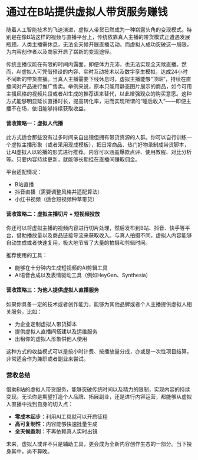 # 通过在B站提供虚拟人带货服务赚钱

随着人工智能技术的飞速演进，虚拟人带货已然成为一种崭露头角的变现模式。特别是在像B站这样的视频与直播平台上，传统依靠真人主播的带货模式正遭遇发展瓶颈。人类主播需休息，无法全天候开展直播活动。而虚拟人成功突破这一局限，为内容创作者以及商家开启了崭新的变现途径。

传统主播仅能在有限的时间内露面，即便体力充沛，也无法实现全天候直播。然而，AI虚拟人可凭借预设的内容、实时互动技术以及数字孪生模拟，达成24小时不间断的带货直播。当真人主播需要下线休息时，虚拟主播能够“顶班”，持续在直播间对产品进行推广售卖。举例来说，原本只能用静态图片展示的商品，如今可用主播风格的视频片段或者AI生成的推荐语来替代，以此增强观众的购买意愿。这种方式能够明显延长直播时长，提高转化率，进而实现所谓的“睡后收入”——即便主播不在场，依旧能够持续获取收益。

#### 营收策略一：虚拟人代播
此方式适合那些没有过多时间亲自出镜但拥有带货资源的人群。你可以自行训练一个虚拟主播形象（或者采用现成模板），把日常商品、热门好物录制成带货脚本，让AI虚拟人以轮播的形式进行推荐。内容可以涵盖爆款点评、使用教程、对比分析等。只要内容持续更新，就能够长期挂在直播间赚取佣金。

平台适配情况：
 - B站直播
 - 抖音直播（需要调整风格并适配算法）
 - 小红书视频（适合短视频种草带货）

#### 营收策略二：虚拟主播切片 + 短视频投放
你还可以将虚拟主播的视频内容进行切片处理，然后发布到B站、抖音、快手等平台，借助播放量以及商品链接导流来获取收入。与真人拍摄不同，虚拟人内容能够自动生成或者快速复用，极大地节省了大量的拍摄和剪辑时间。

推荐使用的工具：
 - 能够在十分钟内生成短视频的AI剪辑工具
 - AI语音合成以及表情驱动工具（例如HeyGen、Synthesia）

#### 营收策略三：为他人提供虚拟人直播服务
如果你具备一定的技术或者创作能力，能够为其他品牌或者个人主播提供虚拟人相关服务，比如：
 - 为企业定制虚拟人带货脚本
 - 提供虚拟人直播间搭建以及运维服务
 - 出租你的虚拟人形象供他人使用

这种方式的收益模式可以是按小时计费、按播放量分成，亦或是一次性项目结算，非常适合作为兼职或者副业来尝试。

### 营收总结
借助B站的虚拟人带货服务，能够突破传统时间以及精力的限制，实现内容的持续变现。无论你是期望打造个人品牌、拓展副业，还是进行内容运营，都能够从虚拟人直播中找到自身的切入点：
 - **零成本起步**：利用AI工具就可以开启征程
 - **高可复制性**：内容能够快速批量生成
 - **全天候盈利**：不再依赖真人实时出镜

未来，虚拟人或许不只是辅助工具，更会成为全新内容创作生态的一部分。当下投身其中，尚不算晚。